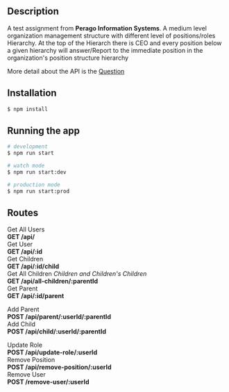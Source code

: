 ## Description
A test assignment from **Perago Information Systems**.
A medium level organization management structure with different level of positions/roles Hierarchy. At the top of the Hierarch there is CEO and every position below a given hierarchy will answer/Report to the immediate position in the organization's position structure hierarchy

More detail about the API is the [Question](https://github.com/gitdeme/perago-nestjs-api)

## Installation

```bash
$ npm install
```

## Running the app

```bash
# development
$ npm run start

# watch mode
$ npm run start:dev

# production mode
$ npm run start:prod
```

## Routes
Get All Users  
    **GET /api/**  
Get User  
    **GET /api/:id**  
Get Children  
    **GET /api/:id/child**  
Get All Children *Children and Children's Children*   
    **GET /api/all-children/:parentId**   
Get Parent   
    **GET /api/:id/parent**   

Add Parent   
    **POST /api/parent/:userId/:parentId**   
Add Child   
    **POST /api/child/:userId/:parentId**   

Update Role   
    **POST /api/update-role/:userId**   
Remove Position   
    **POST /api/remove-position/:userId**   
Remove User   
    **POST /remove-user/:userId**   




